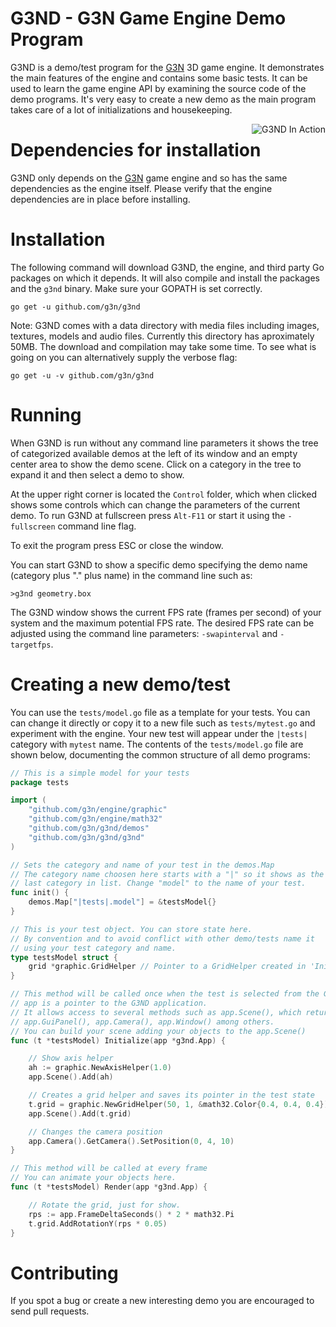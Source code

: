 # G3ND - G3N Game Engine Demo Program

G3ND is a demo/test program for the [G3N](https://github.com/g3n/engine) 3D game engine.
It demonstrates the main features of the engine and contains some basic tests.
It can be used to learn the game engine API by examining the source code of the demo programs.
It's very easy to create a new demo as the main program takes care of a lot of initializations and housekeeping.

<p align="center">
  <img style="float: right;" src="https://raw.githubusercontent.com/g3n/g3nd/master/data/images/g3nd_screenshots.png" alt="G3ND In Action"/>
</p>

# Dependencies for installation

G3ND only depends on the [G3N](https://github.com/g3n/engine) game engine and so has the same dependencies as the engine itself.
Please verify that the engine dependencies are in place before installing.

# Installation

The following command will download G3ND, the engine, and third party Go packages on which it depends.
It will also compile and install the packages and the `g3nd` binary. Make sure your GOPATH is set correctly.

`go get -u github.com/g3n/g3nd`

Note: G3ND comes with a data directory with media files including images, textures, models and audio files.
Currently this directory has aproximately 50MB. The download and compilation may take some time.
To see what is going on you can alternatively supply the verbose flag:

`go get -u -v github.com/g3n/g3nd`

# Running

When G3ND is run without any command line parameters it shows the tree of
categorized available demos at the left of its window and an empty center area
to show the demo scene.
Click on a category in the tree to expand it and then select a demo to show.

At the upper right corner is located the `Control` folder, which when clicked
shows some controls which can change the parameters of the current demo.
To run G3ND at fullscreen press `Alt-F11` or start it using the `-fullscreen` command line flag.

To exit the program press ESC or close the window.

You can start G3ND to show a specific demo specifying the demo name (category plus "." plus name) in the command
line such as:

`>g3nd geometry.box`

The G3ND window shows the current FPS rate (frames per second) of your system and the maximum potential FPS rate.
The desired FPS rate can be adjusted using the command line parameters: `-swapinterval` and `-targetfps`.

# Creating a new demo/test

You can use the `tests/model.go` file as a template
for your tests. You can can change it directly or copy it to a
new file such as `tests/mytest.go` and
experiment with the engine. Your new test will appear under the
`|tests|` category with `mytest` name. The contents of the `tests/model.go`
file are shown below, documenting the common structure of all
demo programs:


```Go
// This is a simple model for your tests
package tests

import (
	"github.com/g3n/engine/graphic"
	"github.com/g3n/engine/math32"
	"github.com/g3n/g3nd/demos"
	"github.com/g3n/g3nd/g3nd"
)

// Sets the category and name of your test in the demos.Map
// The category name choosen here starts with a "|" so it shows as the
// last category in list. Change "model" to the name of your test.
func init() {
	demos.Map["|tests|.model"] = &testsModel{}
}

// This is your test object. You can store state here.
// By convention and to avoid conflict with other demo/tests name it
// using your test category and name.
type testsModel struct {
	grid *graphic.GridHelper // Pointer to a GridHelper created in 'Initialize'
}

// This method will be called once when the test is selected from the G3ND list.
// app is a pointer to the G3ND application.
// It allows access to several methods such as app.Scene(), which returns the current scene,
// app.GuiPanel(), app.Camera(), app.Window() among others.
// You can build your scene adding your objects to the app.Scene()
func (t *testsModel) Initialize(app *g3nd.App) {

	// Show axis helper
	ah := graphic.NewAxisHelper(1.0)
	app.Scene().Add(ah)

	// Creates a grid helper and saves its pointer in the test state
	t.grid = graphic.NewGridHelper(50, 1, &math32.Color{0.4, 0.4, 0.4})
	app.Scene().Add(t.grid)

	// Changes the camera position
	app.Camera().GetCamera().SetPosition(0, 4, 10)
}

// This method will be called at every frame
// You can animate your objects here.
func (t *testsModel) Render(app *g3nd.App) {

	// Rotate the grid, just for show.
	rps := app.FrameDeltaSeconds() * 2 * math32.Pi
	t.grid.AddRotationY(rps * 0.05)
}

```

# Contributing

If you spot a bug or create a new interesting demo you are encouraged to
send pull requests.


